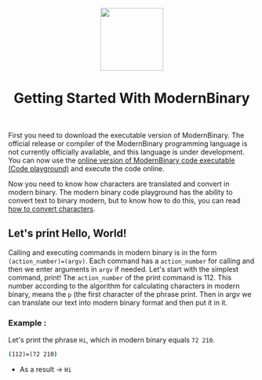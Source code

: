 <div align="center">
<p>
    <img width="128" src="https://github.com/ThisIsMatin/ModernBinary/blob/main/dist/docs-logo.png?raw=true">
</p>
<h1>Getting Started With ModernBinary</h1>
</div>
<div align="center">
</div><br>

First you need to download the executable version of ModernBinary. The official release or compiler of the ModernBinary programming language is not currently officially available, and this language is under development. You can now use the [online version of ModernBinary code executable (Code playground)](https://modernbinary.github.io/ModernBinary/playground) and execute the code online.

Now you need to know how characters are translated and convert in modern binary. The modern binary code playground has the ability to convert text to binary modern, but to know how to do this, you can read [how to convert characters](https://modernbinary.github.io/ModernBinary/translate).

## Let's print Hello, World!
Calling and executing commands in modern binary is in the form ```(action_number)=(argv)```.
Each command has a ``action_number`` for calling and then we enter arguments in ``argv`` if needed.
Let's start with the simplest command, print!
The ``action_number`` of the print command is 112. This number according to the algorithm for calculating characters in modern binary, means the ``p`` (the first character of the phrase print.
Then in argv we can translate our text into modern binary format and then put it in it.
### Example :
Let's print the phrase ``Hi``, which in modern binary equals ``72 210``.
```bat
(112)=(72 210)
```
* As a result -> ``Hi``